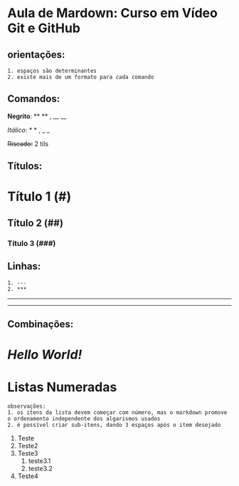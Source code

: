 # Aula de Mardown: Curso em Vídeo Git e GitHub

  ## orientações: 
    1. espaços são determinantes
    2. existe mais de um formato para cada comando
    
## Comandos:

**Negrito**: ** ** , __ __

*Itálico*: * * , _ _

~~Riscado:~~ 2 tils

## Títulos:
   # Título 1 (#)
   ## Título 2 (##)
   ### Título 3 (###)

## Linhas:
    1. ---
    2. ***
---
***

## Combinações:
# _*Hello World!*_

# Listas Numeradas
	observações:
	1. os itens da lista devem começar com número, mas o markdown promove o ordenamento independente dos algarismos usados
	2. é possível criar sub-itens, dando 3 espaços após o item desejado	
	
1. Teste
2. Teste2
3. Teste3
   1. teste3.1
   2. teste3.2
4. Teste4
